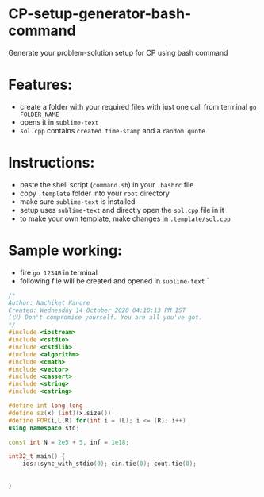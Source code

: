 # CP-setup-generator-bash-command
Generate your problem-solution setup for CP using bash command

# Features:
- create a folder with your required files with just one call from terminal `go FOLDER_NAME`
- opens it in `sublime-text`
- `sol.cpp` contains `created time-stamp` and a `random quote`

# Instructions:
- paste the shell script (`command.sh`) in your `.bashrc` file
- copy `.template` folder into your `root` directory
- make sure `sublime-text` is installed
- setup uses `sublime-text` and directly open the `sol.cpp` file in it
- to make your own template, make changes in `.template/sol.cpp`

# Sample working:
- fire `go 1234B` in terminal
- following file will be created and opened in `sublime-text`
`
```cpp
/*
Author: Nachiket Kanore
Created: Wednesday 14 October 2020 04:10:13 PM IST
(ツ) Don't compromise yourself. You are all you've got.
*/
#include <iostream>
#include <cstdio>
#include <cstdlib>
#include <algorithm>
#include <cmath>
#include <vector>
#include <cassert>
#include <string>
#include <cstring>

#define int long long
#define sz(x) (int)(x.size())
#define FOR(i,L,R) for(int i = (L); i <= (R); i++)
using namespace std;

const int N = 2e5 + 5, inf = 1e18;

int32_t main() {
	ios::sync_with_stdio(0); cin.tie(0); cout.tie(0);
	
	
}
```

